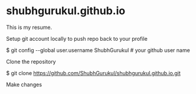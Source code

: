 # shubhgurukul.github.io
This is my resume.

Setup git account locally to push repo back to your profile

$ git config --global user.username ShubhGurukul # your github user name

Clone the repository

$ git clone https://github.com/ShubhGurukul/shubhgurukul.github.io.git

Make changes 





